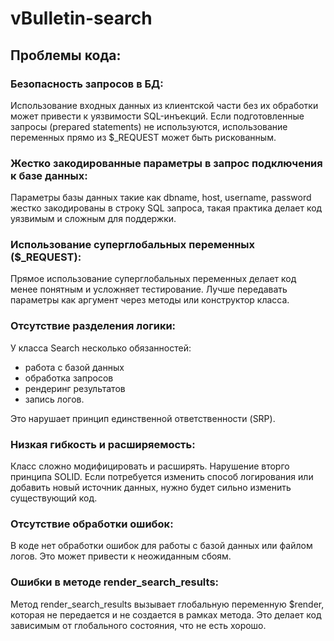 # vBulletin-search

## Проблемы кода:

### Безопасность запросов в БД:
Использование входных данных из клиентской части без их обработки может привести к уязвимости SQL-инъекций. Если подготовленные запросы (рrepared statements) не используются, использование переменных прямо из $_REQUEST может быть рискованным.

### Жестко закодированные параметры в запрос подключения к базе данных:
Параметры базы данных такие как dbname, host, username, password жестко закодированы в строку SQL запроса, такая практика делает код уязвимым и сложным для поддержки.

### Использование суперглобальных переменных ($_REQUEST):
Прямое использование суперглобальных переменных делает код менее понятным и усложняет тестирование. Лучше передавать параметры как аргумент через методы или конструктор класса.

### Отсутствие разделения логики:
У класса Search несколько обязанностей:
- работа с базой данных
- обработка запросов
- рендеринг результатов
- запись логов. 

Это нарушает принцип единственной ответственности (SRP).

### Низкая гибкость и расширяемость:
Класс сложно модифицировать и расширять. Нарушение вторго принципа SOLID. Если потребуется изменить способ логирования или добавить новый источник данных, нужно будет сильно изменить существующий код.

### Отсутствие обработки ошибок:
В коде нет обработки ошибок для работы с базой данных или файлом логов. Это может привести к неожиданным сбоям.

### Ошибки в методе render_search_results:
Метод render_search_results вызывает глобальную переменную $render, которая не передается и не создается в рамках метода. Это делает код зависимым от глобального состояния, что не есть хорошо.